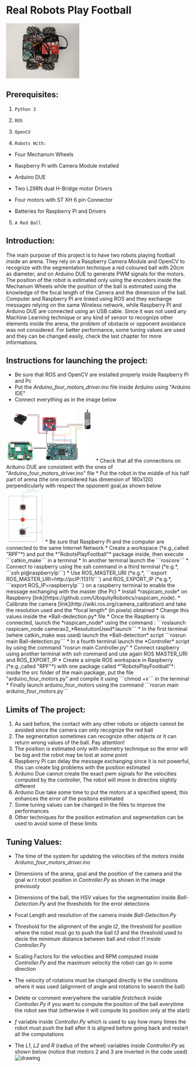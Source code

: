 # Real Robots Play Football

<img src="images/robot.jpg" alt="drawing" height="150"/>

## Prerequisites:

1. `Python 3`


2. `ROS`


3. `OpenCV`


4. `Robots With:`
  
  - Four Mechanum Wheels

  - Raspberry Pi with Camera Module installed
  
  - Arduino DUE
  
  - Two L298N dual H-Bridge motor Drivers
    
  - Four motors with ST XH 6 pin Connector

  - Batteries for Raspberry Pi and Drivers

5. `A Red Ball` 


## Introduction:

The main purpose of this project is to have two robots playing football inside an arena. They rely on a Raspberry Camera Module and OpenCV to recognize with the segmentation technique a red coloured ball with 20cm as diameter, and on Arduino DUE to generate PWM signals for the motors.
The position of the robot is estimated only using the encoders inside the Mechanum Wheels while the position of the ball is estimated using the knowledge of the focal length of the Camera and the dimension of the ball. 
Computer and Raspberry PI are linked using ROS and they exchange messages relying on the same Wireless network, while Raspberry PI and Arduino DUE are connected using an USB cable.
Since it was not used any Machine Learning technique or any kind of sensor to recognize other elements inside the arena, the problem of obstacle or opponent avoidance was not considered.
For better performance, some tuning values are used and they can be changed easily, check the last chapter for more informations.

## Instructions for launching the project:

  * Be sure that ROS and OpenCV are installed properly inside Raspberry Pi and Pc
  * Put the *Arduino_four_motors_driver.ino* file inside Arduino using "Arduino IDE"
  * Connect everything as in the image below 
  <img src="images/Scheme.png" alt="drawing" height="150"/>
  * Check that all the connections on Arduino DUE are consistent with the ones of "Arduino_four_motors_driver.ino" file
  * Put the robot in the middle of his half part of arena (the one considered has dimension of 180x120) perpendicularly with respect the opponent goal,as shown below
  <img src="images/arena.jpg" alt="drawing" height="150"/>
  * Be sure that Raspberry Pi and the computer are connected to the same Internet Network
  * Create a workspace (*e.g.,called "RPF"*) and put the *"RobotsPlayFootball"* package inside, then execute ```catkin_make``` in a terminal
  * In another terminal launch the ```roscore```
  * Connect to raspberry using the ssh command in a third terminal (*e.g.*, ```ssh pi@raspberryIp```)
  * Use ROS_MASTER_URI (*e.g.*, ```export ROS_MASTER_URI=http://pcIP:11311/```)
    and ROS_EXPORT_IP (*e.g.*, ```export ROS_IP=raspberryIp```) on a raspberry terminal to enable the message exchanging with the master (the Pc)
  * Install *raspicam_node* on Raspberry [link](https://github.com/UbiquityRobotics/raspicam_node).
  * Calibrate the camera [link](http://wiki.ros.org/camera_calibration) and take the resolution used and the *focal length* (in pixels) obtained
  * Change this values inside the *Ball-dedection.py* file
  * Once the Raspberry is connected, launch the *raspicam_node* using the command : ```roslaunch raspicam_node camerav2_*ResolutionUsed*.launch```
  * In the first terminal (where catkin_make was used) launch the *Ball-detection* script ```rosrun main Ball-detection.py```
  * In a fourth terminal launch the *Controller* script by using the command "rosrun main Controller.py"
  * Connect raspberry using another terminal with ssh command and use again ROS MASTER_URI and ROS_EXPORT_IP 
  * Create a simple ROS workspace in Raspberry (*e.g.,called "RPF"*) with one package called *"RobotsPlayFootball"*: inside the src folder of the main package, put the file "arduino_four_motors.py" and 		compile it using ```chmod +x``` in the terminal
  * Finally launch arduino_four_motors using the command ```rosrun main arduino_four_motors.py```

## Limits of The project:

1. As said before, the contact with any other robots or objects cannot be avoided since the camera can only recognize the red ball
2. The segmentation sometimes can recognize other objects or it can return wrong values of the ball. Pay attention!
3. The position is estimated only with odometry technique so the error will be big and the robot may be lost at some point
4. Raspberry Pi can delay the message exchanging since it is not powerful, this can create big problems with the position estimated
5. Arduino Due cannot create the exact pwm signals for the velocities computed by the controller, The robot will move in directins slightly different
6. Arduino Due take some time to put the motors at a specified speed, this enhances the error of the positons estimated
7. Some tuning values can be changed in the files to improve the performances
8. Other techniques for the position estimation and segmentation can be used to avoid some of these limits


## Tuning Values:

  - The time of the system for updating the velocities of the motors inside *Arduino_four_motors_driver.ino*

  - Dimensions of the arena, goal and the position of the camera and the goal w.r.t robot position in *Controller.Py* as shown in the image previously

  - Dimensions of the ball, the HSV values for the segmentation inside *Ball-Detection.Py* and the thresholds for the error detections

  - Focal Length and resolution of the camera inside *Ball-Detection.Py*

  - Threshold for the alignment of the angle *t2*, the threshold for position where the robot must go to push the ball *t3* and the threshold used to decie the minimum distance
	between ball and robot *t1* inside *Controller.Py*

  - Scaling Factors for the velocities and RPM computed inside *Controller.Py* and the maximum velocity the robot can go in some direction

  - The velocity of rotations must be changed directly in the conditions where it was used (alignment of angle and rotations to search the ball)

  - Delete or comment everywhere the variable *firstcheck* inside *Controller.Py* if you want to compute the position of the ball everytime the robot see that (otherwise it will
	compute its position only at the start)

  - *f* variable inside *Controller.Py* which is used to say how many times the robot must push the ball after it is aligned before going back and restart all the computations

  - The *L1*, *L2* and *R* (radius of the wheel) variables inside *Controller.Py* as shown below (notice that motors 2 and 3 are inverted in the code used) 
	<img src="images/Robot1.jpg" alt="drawing" height="150"/>

